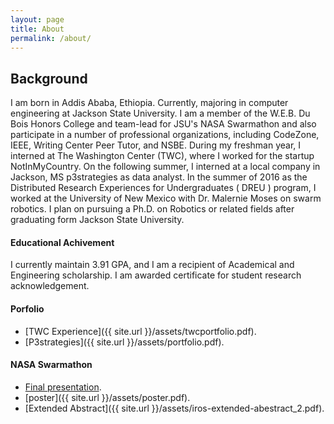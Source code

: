 ```yaml
---
layout: page
title: About
permalink: /about/
---
```

## Background

I am born in Addis Ababa, Ethiopia. Currently, majoring in computer engineering at Jackson State University. 
I am a member of the W.E.B. Du Bois Honors College and team-lead for JSU's NASA Swarmathon and also participate in a number of professional organizations, including CodeZone, IEEE, Writing Center Peer Tutor, and NSBE. During my freshman year, I interned at The Washington Center (TWC), where I worked for the startup NotInMyCountry. On the following summer, I interned at a local company in Jackson, MS p3strategies as data analyst. In the summer of 2016 as the Distributed Research Experiences for Undergraduates ( DREU ) program, I worked at the University of New Mexico with Dr. Malernie Moses on swarm robotics. 
I plan on pursuing a Ph.D. on Robotics or related fields after graduating form Jackson State University.

#### Educational Achivement
I currently maintain 3.91 GPA, and I am a recipient of ​Academical and Engineering scholarship. I am awarded certificate for student research acknowledgement. 

#### Porfolio

* [TWC Experience]({{ site.url }}/assets/twcportfolio.pdf).
* [P3strategies]({{ site.url }}/assets/portfolio.pdf).

#### NASA Swarmathon
* [Final presentation](https://prezi.com/1o77flmglkuu/summer-research-at-unm/?utm_campaign=share&utm_medium=copy).
* [poster]({{ site.url }}/assets/poster.pdf).
* [Extended Abstract]({{ site.url }}/assets/iros-extended-abestract_2.pdf).


[jekyll-organization]: https://github.com/jekyll
